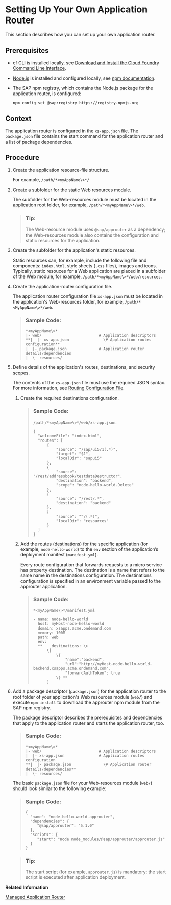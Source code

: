 <!-- loio050d87a61faa4fb88f687abd7bdf16ce -->

# Setting Up Your Own Application Router

This section describes how you can set up your own application router.



<a name="loio050d87a61faa4fb88f687abd7bdf16ce__prereq_mjz_tyl_pgb"/>

## Prerequisites

-   cf CLI is installed locally, see [Download and Install the Cloud Foundry Command Line Interface](../50-administration-and-ops/Download_and_Install_the_Cloud_Foundry_Command_Line_Interface_4ef907a.md).

-   [Node.js](https://nodejs.org/) is installed and configured locally, see [npm documentation](https://docs.npmjs.com/misc/config).

-   The SAP npm registry, which contains the Node.js package for the application router, is configured:

    `npm config set @sap:registry https://registry.npmjs.org`




## Context

The application router is configured in the `xs-app.json` file. The `package.json` file contains the start command for the application router and a list of package dependencies.



<a name="loio050d87a61faa4fb88f687abd7bdf16ce__steps_xly_smq_xs"/>

## Procedure

1.  Create the application resource-file structure.

    For example, `/path/*<myAppName\>*/`

2.  Create a subfolder for the static Web resources module.

    The subfolder for the Web-resources module must be located in the application root folder, for example, `/path/*<myAppName\>*/web`.

    > ### Tip:  
    > The Web-resource module uses `@sap/approuter` as a dependency; the Web-resources module also contains the configuration and static resources for the application.

3.  Create the subfolder for the application's static resources.

    Static resources can, for example, include the following file and components: `index.html`, style sheets \(`.css` files\), images and icons. Typically, static resouces for a Web application are placed in a subfolder of the Web module, for example, `/path/*<myAppName\>*/web/resources`.

4.  Create the application-router configuration file.

    The application router configuration file `xs-app.json` must be located in the application's Web-resources folder, for example, `/path/*<MyAppName\>*/web`.

    > ### Sample Code:  
    > ```
    > *<myAppName\>*
    > |- web/                         # Application descriptors
    > **|  |- xs-app.json               \# Application routes configuration**
    > |  |- package.json              # Application router details/dependencies
    > |  \- resources/ 
    > 
    > ```

5.  Define details of the application's routes, destinations, and security scopes.

    The contents of the `xs-app.json` file must use the required JSON syntax. For more information, see [Routing Configuration File](Routing_Configuration_File_c103fb4.md).

    1.  Create the required destinations configuration.

        > ### Sample Code:  
        > `/path/*<myAppName\>*/web/xs-app.json`.
        > 
        > ```
        > { 
        > 	"welcomeFile": "index.html", 
        > 	"routes": [ 
        > 		{ 
        > 			"source": "/sap/ui5/1(.*)", 
        > 			"target": "$1", 
        > 			"localDir": "sapui5" 
        > 		}, 
        > 		{ 
        > 			"source": "/rest/addressbook/testdataDestructor", 
        > 			"destination": "backend", 
        > 			"scope": "node-hello-world.Delete" 
        > 		}, 
        > 		{ 
        > 			"source": "/rest/.*", 
        > 			"destination": "backend" 
        > 		}, 
        > 		{ 
        > 			"source": "^/(.*)", 
        > 			"localDir": "resources" 
        > 		} 
        > 	] 
        > } 
        > ```

    2.  Add the routes \(destinations\) for the specific application \(for example, `node-hello-world`\) to the `env` section of the application’s deployment manifest \(`manifest.yml`\).

        Every route configuration that forwards requests to a micro service has property destination. The destination is a name that refers to the same name in the destinations configuration. The destinations configuration is specified in an environment variable passed to the approuter application.

        > ### Sample Code:  
        > `*<myAppName\>*/manifest.yml`
        > 
        > ```
        > - name: node-hello-world
        > 	host: myHost-node-hello-world 
        > 	domain: xsapps.acme.ondemand.com 
        > 	memory: 100M 
        > 	path: web 
        > 	env: 
        > 	**    destinations: \> 
        > 		\[ 
        > 			\{ 
        > 				"name":"backend", 
        > 				"url":"http://myHost-node-hello-world-backend.xsapps.acme.ondemand.com", 
        > 				"forwardAuthToken": true 
        > 			\} **
        > 		] 
        > ```

6.  Add a package descriptor \(`package.json`\) for the application router to the root folder of your application's Web resources module \(`web/`\) and execute `npm install` to download the approuter npm module from the SAP npm registry.

    The package descriptor describes the prerequisites and dependencies that apply to the application router and starts the application router, too.

    > ### Sample Code:  
    > ```
    > *<myAppName\>*
    > |- web/                         # Application descriptors
    > |  |- xs-app.json               # Application routes configuration
    > **|  |- package.json              \# Application router details/dependencies**
    > |  \- resources/ 
    > 
    > ```

    The basic `package.json` file for your Web-resources module \(`web/`\) should look similar to the following example:

    > ### Sample Code:  
    > ```
    > {
    >   "name": "node-hello-world-approuter",  
    >   "dependencies": {
    >      "@sap/approuter": "5.1.0"
    >   },
    >   "scripts": {
    >      "start": "node node_modules/@sap/approuter/approuter.js"
    >   } 
    > } 
    > ```

    > ### Tip:  
    > The start script \(for example, `approuter.js`\) is mandatory; the start script is executed after application deployment.


**Related Information**  


[Managed Application Router](Managed_Application_Router_589a239.md "")

